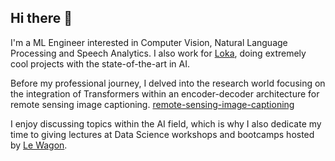 ## Hi there 👋
<!--
**Jbarata98/Jbarata98** is a ✨ _special_ ✨ repository because its `README.md` (this file) appears on your GitHub profile.
-->
I'm a ML Engineer interested in Computer Vision, Natural Language Processing and Speech Analytics. I also work for [Loka](https://github.com/LokaHQ), doing extremely cool projects with the state-of-the-art in AI. 

Before my professional journey, I delved into the research world focusing on the integration of Transformers within an encoder-decoder architecture for remote sensing image captioning. [remote-sensing-image-captioning](https://github.com/Jbarata98/remote-sensing-image-captioning)

I enjoy discussing topics within the AI field, which is why I also dedicate my time to giving lectures at Data Science workshops and bootcamps hosted by [Le Wagon](https://www.lewagon.com/).
